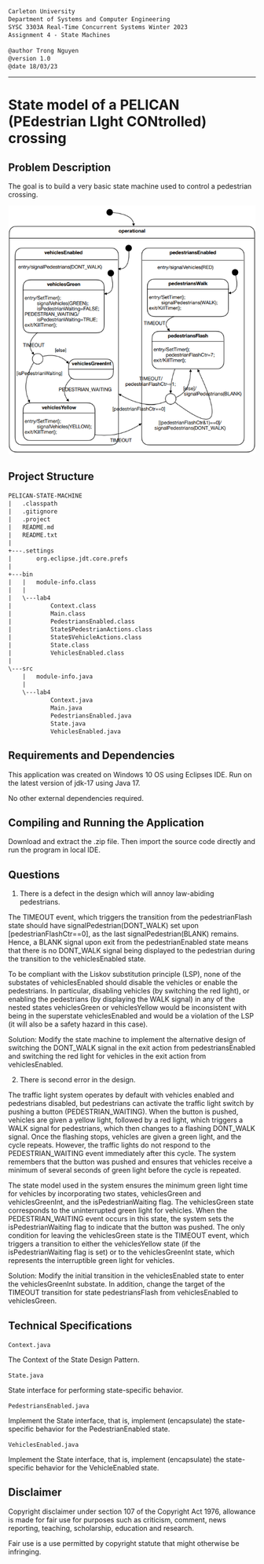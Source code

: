 ```
Carleton University 
Department of Systems and Computer Engineering 
SYSC 3303A Real-Time Concurrent Systems Winter 2023 
Assignment 4 - State Machines 

@author Trong Nguyen
@version 1.0
@date 18/03/23
```
---------------------------------------------------------------------------------

# State model of a PELICAN (PEdestrian LIght CONtrolled) crossing

## Problem Description

The goal is to build a very basic state machine used to control a pedestrian 
crossing.

![state-machine](/src/state-machine.png)

## Project Structure

```
PELICAN-STATE-MACHINE
|   .classpath
|   .gitignore
|   .project
|   README.md
|   README.txt
|
+---.settings
|       org.eclipse.jdt.core.prefs
|
+---bin
|   |   module-info.class
|   |
|   \---lab4
|           Context.class
|           Main.class
|           PedestriansEnabled.class
|           State$PedestrianActions.class
|           State$VehicleActions.class
|           State.class
|           VehiclesEnabled.class
|
\---src
    |   module-info.java
    |
    \---lab4
            Context.java
            Main.java
            PedestriansEnabled.java
            State.java
            VehiclesEnabled.java
```
            
## Requirements and Dependencies

This application was created on Windows 10 OS using Eclipses IDE.
Run on the latest version of jdk-17 using Java 17.

No other external dependencies required.

## Compiling and Running the Application

Download and extract the .zip file. Then import the source code directly and 
run the program in local IDE.

## Questions

1. There is a defect in the design which will annoy law-abiding pedestrians.

The TIMEOUT event, which triggers the transition from the pedestrianFlash
state should have signalPedestrian(DONT_WALK) set upon [pedestrianFlashCtr==0],
as the last signalPedestrian(BLANK) remains. Hence, a BLANK signal upon exit
from the pedestrianEnabled state means that there is no DONT_WALK signal being
displayed to the pedestrian during the transition to the vehiclesEnabled state. 

To be compliant with the Liskov substitution principle (LSP), none of the 
substates of vehiclesEnabled should disable the vehicles or enable the 
pedestrians. In particular, disabling vehicles (by switching the red light), or 
enabling the pedestrians (by displaying the WALK signal) in any of the nested 
states vehiclesGreen or vehiclesYellow would be inconsistent with being in the 
superstate vehiclesEnabled and would be a violation of the LSP (it will also be 
a safety hazard in this case).

Solution: Modify the state machine to implement the alternative design of 
switching the DONT_WALK signal in the exit action from pedestriansEnabled 
and switching the red light for vehicles in the exit action from 
vehiclesEnabled.

2. There is second error in the design.

The traffic light system operates by default with vehicles enabled and 
pedestrians disabled, but pedestrians can activate the traffic light switch 
by pushing a button (PEDESTRIAN_WAITING). When the button is pushed, vehicles 
are given a yellow light, followed by a red light, which triggers a WALK signal 
for pedestrians, which then changes to a flashing DONT_WALK signal. Once the 
flashing stops, vehicles are given a green light, and the cycle repeats. 
However, the traffic lights do not respond to the PEDESTRIAN_WAITING event 
immediately after this cycle. The system remembers that the button was pushed 
and ensures that vehicles receive a minimum of several seconds of green light 
before the cycle is repeated.

The state model used in the system ensures the minimum green light time for 
vehicles by incorporating two states, vehiclesGreen and vehiclesGreenInt, and 
the isPedestrianWaiting flag. The vehiclesGreen state corresponds to the 
uninterrupted green light for vehicles. When the PEDESTRIAN_WAITING event 
occurs in this state, the system sets the isPedestrianWaiting flag to indicate 
that the button was pushed. The only condition for leaving the vehiclesGreen 
state is the TIMEOUT event, which triggers a transition to either the 
vehiclesYellow state (if the isPedestrianWaiting flag is set) or to the 
vehiclesGreenInt state, which represents the interruptible green light for 
vehicles.

Solution: Modify the initial transition in the vehiclesEnabled state to enter 
the vehiclesGreenInt substate. In addition, change the target of the TIMEOUT 
transition for state pedestriansFlash from vehiclesEnabled to vehiclesGreen.

## Technical Specifications

`Context.java`

The Context of the State Design Pattern.

`State.java`

State interface for performing state-specific behavior.

`PedestriansEnabled.java`

Implement the State interface, that is, implement (encapsulate) the 
state-specific behavior for the PedestrianEnabled state.

`VehiclesEnabled.java`

Implement the State interface, that is, implement (encapsulate) the 
state-specific behavior for the VehicleEnabled state.

## Disclaimer

Copyright disclaimer under section 107 of the Copyright Act 1976, allowance is 
made for fair use for purposes such as criticism, comment, news reporting, 
teaching, scholarship, education and research.

Fair use is a use permitted by copyright statute that might otherwise be 
infringing.